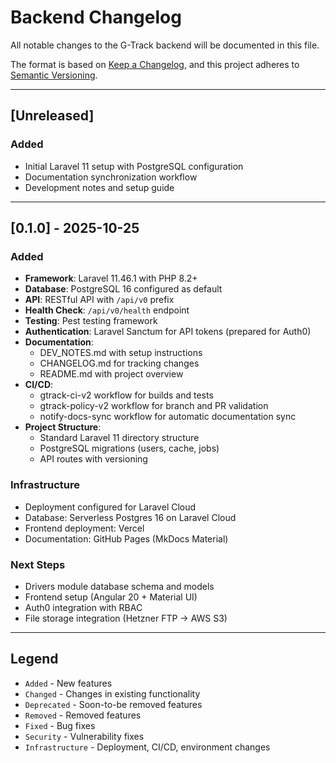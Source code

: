 # Backend Changelog

All notable changes to the G-Track backend will be documented in this file.

The format is based on [Keep a Changelog](https://keepachangelog.com/en/1.0.0/),
and this project adheres to [Semantic Versioning](https://semver.org/spec/v2.0.0.html).

---

## [Unreleased]

### Added
- Initial Laravel 11 setup with PostgreSQL configuration
- Documentation synchronization workflow
- Development notes and setup guide

---

## [0.1.0] - 2025-10-25

### Added
- **Framework**: Laravel 11.46.1 with PHP 8.2+
- **Database**: PostgreSQL 16 configured as default
- **API**: RESTful API with `/api/v0` prefix
- **Health Check**: `/api/v0/health` endpoint
- **Testing**: Pest testing framework
- **Authentication**: Laravel Sanctum for API tokens (prepared for Auth0)
- **Documentation**: 
  - DEV_NOTES.md with setup instructions
  - CHANGELOG.md for tracking changes
  - README.md with project overview
- **CI/CD**:
  - gtrack-ci-v2 workflow for builds and tests
  - gtrack-policy-v2 workflow for branch and PR validation
  - notify-docs-sync workflow for automatic documentation sync
- **Project Structure**:
  - Standard Laravel 11 directory structure
  - PostgreSQL migrations (users, cache, jobs)
  - API routes with versioning

### Infrastructure
- Deployment configured for Laravel Cloud
- Database: Serverless Postgres 16 on Laravel Cloud
- Frontend deployment: Vercel
- Documentation: GitHub Pages (MkDocs Material)

### Next Steps
- Drivers module database schema and models
- Frontend setup (Angular 20 + Material UI)
- Auth0 integration with RBAC
- File storage integration (Hetzner FTP → AWS S3)

---

## Legend

- `Added` - New features
- `Changed` - Changes in existing functionality
- `Deprecated` - Soon-to-be removed features
- `Removed` - Removed features
- `Fixed` - Bug fixes
- `Security` - Vulnerability fixes
- `Infrastructure` - Deployment, CI/CD, environment changes
